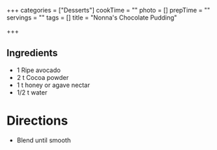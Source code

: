 +++
categories = ["Desserts"]
cookTime = ""
photo = []
prepTime = ""
servings = ""
tags = []
title = "Nonna's Chocolate Pudding"

+++
## Ingredients
* 1 Ripe avocado
* 2 t Cocoa powder
* 1 t honey or agave nectar
* 1/2 t water

# Directions
* Blend until smooth